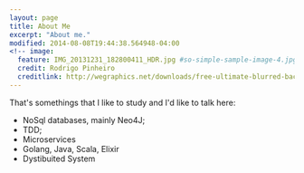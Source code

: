 ```yaml
---
layout: page
title: About Me
excerpt: "About me."
modified: 2014-08-08T19:44:38.564948-04:00
<!-- image:
  feature: IMG_20131231_182800411_HDR.jpg #so-simple-sample-image-4.jpg
  credit: Rodrigo Pinheiro
  creditlink: http://wegraphics.net/downloads/free-ultimate-blurred-background-pack/ -->
---
```


<!-- Looking for a simple, responsive, theme for your Jekyll powered blog? Well look no further. Here be **So Simple Theme**, the follow up to [**Minimal Mistakes**](http://mmistakes.github.io/minimal-mistakes) --- by designer slash illustrator [Michael Rose](http://mademistakes.com). -->
That's somethings that I like to study and I'd like to talk here:

<!-- ## So Simple Theme is all about: -->

* NoSql databases, mainly Neo4J;
* TDD;
* Microservices
* Golang, Java, Scala, Elixir
* Dystibuited System
